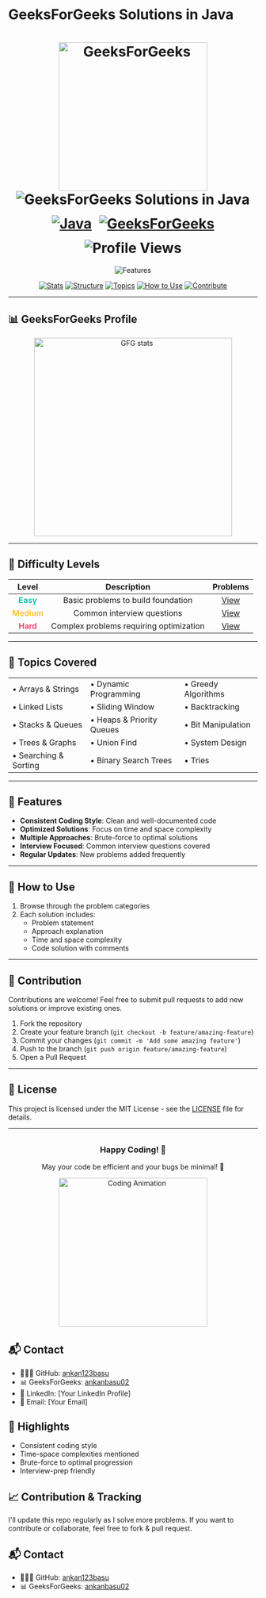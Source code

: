 # GeeksForGeeks Solutions in Java

<div align="center">
  <h1 align="center">
    <a href="https://www.geeksforgeeks.org/">
      <img src="https://media.geeksforgeeks.org/gfg-gg-logo.svg" alt="GeeksForGeeks" width="300"/>
    </a>
    <br/>
    <img src="https://readme-typing-svg.herokuapp.com?font=Fira+Code&weight=600&size=30&duration=3000&pause=1000&color=2F8D46&center=true&vCenter=true&width=600&height=50&lines=GeeksForGeeks+Solutions+in+Java" alt="GeeksForGeeks Solutions in Java" />
    <br/>
    <div style="display: flex; justify-content: center; gap: 15px; flex-wrap: wrap; margin-top: 15px;">
      <a href="https://www.java.com/">
        <img src="https://img.shields.io/badge/Java-ED8B00?style=for-the-badge&logo=openjdk&logoColor=white" alt="Java"/>
      </a>
      <a href="https://www.geeksforgeeks.org/user/ankanbasu02/">
        <img src="https://img.shields.io/badge/GeeksForGeeks-2F8D46?style=for-the-badge&logo=geeksforgeeks&logoColor=white" alt="GeeksForGeeks"/>
      </a>
      <img src="https://komarev.com/ghpvc/?username=ankanbasu02&label=Profile%20views&color=0e75b6&style=for-the-badge" alt="Profile Views"/>
    </div>
  </h1>

  <p align="center">
    <img src="https://readme-typing-svg.herokuapp.com?font=Fira+Code&size=18&duration=2000&pause=500&color=34D058&center=true&vCenter=true&width=800&height=50&lines=🔍+Curated+collection+of+optimized+GFG+solutions;🚀+Detailed+explanations+and+time+complexity+analysis;🎯+Categorized+by+difficulty+and+topics;💡+Perfect+for+interview+preparation;🔥+Updated+regularly+with+new+solutions" alt="Features" />
  </p>

  <p align="center">
    <a href="#-stats"><img src="https://img.shields.io/badge/Stats-2F8D46?style=flat-square" alt="Stats"></a>
    <a href="#-structure"><img src="https://img.shields.io/badge/Structure-2F8D46?style=flat-square" alt="Structure"></a>
    <a href="#-topics"><img src="https://img.shields.io/badge/Topics-2F8D46?style=flat-square" alt="Topics"></a>
    <a href="#-how-to-use"><img src="https://img.shields.io/badge/How_To_Use-2F8D46?style=flat-square" alt="How to Use"></a>
    <a href="#-contribution"><img src="https://img.shields.io/badge/Contribute-2F8D46?style=flat-square" alt="Contribute"></a>
  </p>
</div>

---

## 📊 GeeksForGeeks Profile

<div align="center">
  <a href="https://www.geeksforgeeks.org/user/ankanbasu02/">
    <img src="https://gfgstatscard.vercel.app/ankanbasu02" alt="GFG stats" width="400"/>
  </a>
</div>

---

## 🎯 Difficulty Levels

<div align="center">

| Level | Description | Problems |
|:-----:|:-----------:|:--------:|
| <span style="color: #00B8A3; font-weight: 600">Easy</span> | Basic problems to build foundation | [View](/Easy) |
| <span style="color: #FFC01E; font-weight: 600">Medium</span> | Common interview questions | [View](/Medium) |
| <span style="color: #FF375F; font-weight: 600">Hard</span> | Complex problems requiring optimization | [View](/Hard) |

</div>

---

## 🧠 Topics Covered

<div align="center">
  <table>
    <tr>
      <td>• Arrays & Strings</td>
      <td>• Dynamic Programming</td>
      <td>• Greedy Algorithms</td>
    </tr>
    <tr>
      <td>• Linked Lists</td>
      <td>• Sliding Window</td>
      <td>• Backtracking</td>
    </tr>
    <tr>
      <td>• Stacks & Queues</td>
      <td>• Heaps & Priority Queues</td>
      <td>• Bit Manipulation</td>
    </tr>
    <tr>
      <td>• Trees & Graphs</td>
      <td>• Union Find</td>
      <td>• System Design</td>
    </tr>
    <tr>
      <td>• Searching & Sorting</td>
      <td>• Binary Search Trees</td>
      <td>• Tries</td>
    </tr>
  </table>
</div>

---

## 🚀 Features

- **Consistent Coding Style**: Clean and well-documented code
- **Optimized Solutions**: Focus on time and space complexity
- **Multiple Approaches**: Brute-force to optimal solutions
- **Interview Focused**: Common interview questions covered
- **Regular Updates**: New problems added frequently

---

## 📝 How to Use

1. Browse through the problem categories
2. Each solution includes:
   - Problem statement
   - Approach explanation
   - Time and space complexity
   - Code solution with comments

---

## 🤝 Contribution

Contributions are welcome! Feel free to submit pull requests to add new solutions or improve existing ones.

1. Fork the repository
2. Create your feature branch (`git checkout -b feature/amazing-feature`)
3. Commit your changes (`git commit -m 'Add some amazing feature'`)
4. Push to the branch (`git push origin feature/amazing-feature`)
5. Open a Pull Request

---

## 📄 License

This project is licensed under the MIT License - see the [LICENSE](LICENSE) file for details.

---

<div align="center" style="margin: 2rem 0;">
  <h3>Happy Coding! 🎉</h3>
  <p>May your code be efficient and your bugs be minimal! 🚀</p>
  <img src="https://media.giphy.com/media/v1.Y2lkPTc5MGI3NjExcTVuY3ZzZ3V5c2V2eXhhaWl6c2t3b2V6dWtqZzV6dWlwY3VzZiZlcD12MV9pbnRlcm5hbF9naWZfYnlfaWQmY3Q9Zw/3o7btPCcdNniyf0ArS/giphy.gif" width="300" alt="Coding Animation">
</div>

## 📬 Contact

- 🧑🏻‍💻 GitHub: [ankan123basu](https://github.com/ankan123basu)
- 📊 GeeksForGeeks: [ankanbasu02](https://www.geeksforgeeks.org/user/ankanbasu02/)
- 🔗 LinkedIn: [Your LinkedIn Profile]
- 📧 Email: [Your Email]

## 🌟 Highlights
- Consistent coding style
- Time-space complexities mentioned
- Brute-force to optimal progression
- Interview-prep friendly

## 📈 Contribution & Tracking
I'll update this repo regularly as I solve more problems. If you want to contribute or collaborate, feel free to fork & pull request.

## 📬 Contact
- 🧑🏻‍💻 GitHub: [ankan123basu](https://github.com/ankan123basu)
- 📊 GeeksForGeeks: [ankanbasu02](https://www.geeksforgeeks.org/user/ankanbasu02/)
